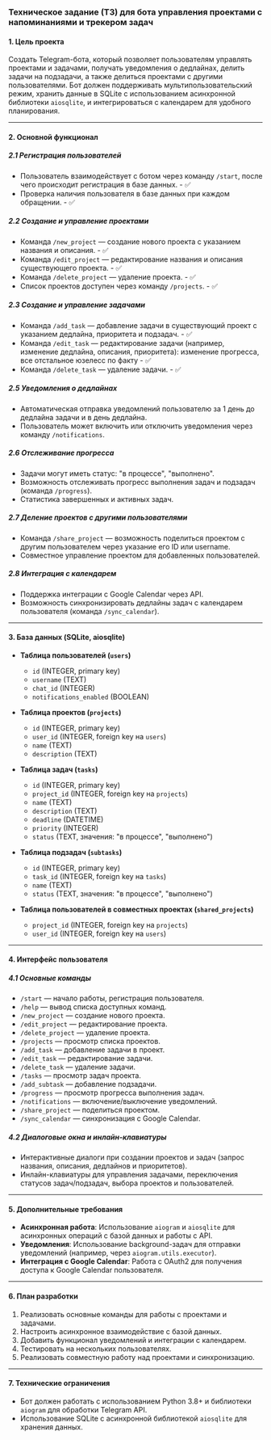 ### Техническое задание (ТЗ) для бота управления проектами с напоминаниями и трекером задач

#### 1. **Цель проекта**
Создать Telegram-бота, который позволяет пользователям управлять проектами и задачами, получать уведомления о дедлайнах, делить задачи на подзадачи, а также делиться проектами с другими пользователями. Бот должен поддерживать мультипользовательский режим, хранить данные в SQLite с использованием асинхронной библиотеки `aiosqlite`, и интегрироваться с календарем для удобного планирования.

---

#### 2. **Основной функционал**

##### 2.1 **Регистрация пользователей**
- Пользователь взаимодействует с ботом через команду `/start`, после чего происходит регистрация в базе данных. - ✅
- Проверка наличия пользователя в базе данных при каждом обращении. - ✅
  
##### 2.2 **Создание и управление проектами**
- Команда `/new_project` — создание нового проекта с указанием названия и описания. - ✅
- Команда `/edit_project` — редактирование названия и описания существующего проекта. - ✅
- Команда `/delete_project` — удаление проекта. - ✅
- Список проектов доступен через команду `/projects`. - ✅

##### 2.3 **Создание и управление задачами**
- Команда `/add_task` — добавление задачи в существующий проект с указанием дедлайна, приоритета и подзадач. - ✅
- Команда `/edit_task` — редактирование задачи (например, изменение дедлайна, описания, приоритета): изменение прогресса, все отстальное юзелесс по факту - ✅
- Команда `/delete_task` — удаление задачи. - ✅

##### 2.5 **Уведомления о дедлайнах**
- Автоматическая отправка уведомлений пользователю за 1 день до дедлайна задачи и в день дедлайна.
- Пользователь может включить или отключить уведомления через команду `/notifications`.

##### 2.6 **Отслеживание прогресса**
- Задачи могут иметь статус: "в процессе", "выполнено".
- Возможность отслеживать прогресс выполнения задач и подзадач (команда `/progress`).
- Статистика завершенных и активных задач.

##### 2.7 **Деление проектов с другими пользователями**
- Команда `/share_project` — возможность поделиться проектом с другим пользователем через указание его ID или username.
- Совместное управление проектом для добавленных пользователей.

##### 2.8 **Интеграция с календарем**
- Поддержка интеграции с Google Calendar через API.
- Возможность синхронизировать дедлайны задач с календарем пользователя (команда `/sync_calendar`).
  
---

#### 3. **База данных (SQLite, aiosqlite)**
- **Таблица пользователей (`users`)**
  - `id` (INTEGER, primary key)
  - `username` (TEXT)
  - `chat_id` (INTEGER)
  - `notifications_enabled` (BOOLEAN)
  
- **Таблица проектов (`projects`)**
  - `id` (INTEGER, primary key)
  - `user_id` (INTEGER, foreign key на `users`)
  - `name` (TEXT)
  - `description` (TEXT)
  
- **Таблица задач (`tasks`)**
  - `id` (INTEGER, primary key)
  - `project_id` (INTEGER, foreign key на `projects`)
  - `name` (TEXT)
  - `description` (TEXT)
  - `deadline` (DATETIME)
  - `priority` (INTEGER)
  - `status` (TEXT, значения: "в процессе", "выполнено")
  
- **Таблица подзадач (`subtasks`)**
  - `id` (INTEGER, primary key)
  - `task_id` (INTEGER, foreign key на `tasks`)
  - `name` (TEXT)
  - `status` (TEXT, значения: "в процессе", "выполнено")

- **Таблица пользователей в совместных проектах (`shared_projects`)**
  - `project_id` (INTEGER, foreign key на `projects`)
  - `user_id` (INTEGER, foreign key на `users`)

---

#### 4. **Интерфейс пользователя**

##### 4.1 **Основные команды**
- `/start` — начало работы, регистрация пользователя.
- `/help` — вывод списка доступных команд.
- `/new_project` — создание нового проекта.
- `/edit_project` — редактирование проекта.
- `/delete_project` — удаление проекта.
- `/projects` — просмотр списка проектов.
- `/add_task` — добавление задачи в проект.
- `/edit_task` — редактирование задачи.
- `/delete_task` — удаление задачи.
- `/tasks` — просмотр задач проекта.
- `/add_subtask` — добавление подзадачи.
- `/progress` — просмотр прогресса выполнения задач.
- `/notifications` — включение/выключение уведомлений.
- `/share_project` — поделиться проектом.
- `/sync_calendar` — синхронизация с Google Calendar.

##### 4.2 **Диалоговые окна и инлайн-клавиатуры**
- Интерактивные диалоги при создании проектов и задач (запрос названия, описания, дедлайнов и приоритетов).
- Инлайн-клавиатуры для управления задачами, переключения статусов задач/подзадач, выбора проектов и пользователей.

---

#### 5. **Дополнительные требования**
- **Асинхронная работа**: Использование `aiogram` и `aiosqlite` для асинхронных операций с базой данных и работы с API.
- **Уведомления**: Использование background-задач для отправки уведомлений (например, через `aiogram.utils.executor`).
- **Интеграция с Google Calendar**: Работа с OAuth2 для получения доступа к Google Calendar пользователя.

---

#### 6. **План разработки**
1. Реализовать основные команды для работы с проектами и задачами.
2. Настроить асинхронное взаимодействие с базой данных.
3. Добавить функционал уведомлений и интеграции с календарем.
4. Тестировать на нескольких пользователях.
5. Реализовать совместную работу над проектами и синхронизацию.

---

#### 7. **Технические ограничения**
- Бот должен работать с использованием Python 3.8+ и библиотеки `aiogram` для обработки Telegram API.
- Использование SQLite с асинхронной библиотекой `aiosqlite` для хранения данных.
